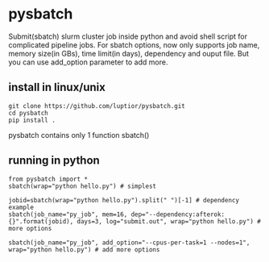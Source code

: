 # pysbatch

Submit(sbatch) slurm cluster job inside python and avoid shell script for complicated pipeline jobs. For sbatch options, now only supports job name, memory size(in GBs), time limit(in days), dependency and ouput file. But you can use add_option parameter to add more.

## install in linux/unix
```
git clone https://github.com/luptior/pysbatch.git
cd pysbatch
pip install .
```

pysbatch contains only 1 function sbatch()

## running in python
```
from pysbatch import *
sbatch(wrap="python hello.py") # simplest

jobid=sbatch(wrap="python hello.py").split(" ")[-1] # dependency example
sbatch(job_name="py_job", mem=16, dep="--dependency:afterok:{}".format(jobid), days=3, log="submit.out", wrap="python hello.py") # more options

sbatch(job_name="py_job", add_option="--cpus-per-task=1 --nodes=1", wrap="python hello.py") # add more options

```
